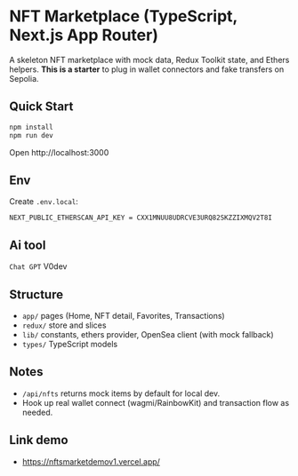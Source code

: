 # NFT Marketplace (TypeScript, Next.js App Router)

A skeleton NFT marketplace with mock data, Redux Toolkit state, and Ethers helpers.
**This is a starter** to plug in wallet connectors and fake transfers on Sepolia.

## Quick Start
```bash
npm install
npm run dev
```

Open http://localhost:3000

## Env
Create `.env.local`:
```
NEXT_PUBLIC_ETHERSCAN_API_KEY = CXX1MNUU8UDRCVE3URQ82SKZZIXMQV2T8I
```

## Ai tool 
  `` Chat GPT
  `` V0dev 
## Structure
- `app/` pages (Home, NFT detail, Favorites, Transactions)
- `redux/` store and slices
- `lib/` constants, ethers provider, OpenSea client (with mock fallback)
- `types/` TypeScript models

## Notes
- `/api/nfts` returns mock items by default for local dev.
- Hook up real wallet connect (wagmi/RainbowKit) and transaction flow as needed.
## Link demo 
- https://nftsmarketdemov1.vercel.app/
